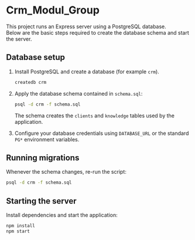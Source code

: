 # Crm_Modul_Group

This project runs an Express server using a PostgreSQL database.  
Below are the basic steps required to create the database schema and start the server.

## Database setup

1. Install PostgreSQL and create a database (for example `crm`).

   ```bash
   createdb crm
   ```

2. Apply the database schema contained in `schema.sql`:

   ```bash
   psql -d crm -f schema.sql
   ```

   The schema creates the `clients` and `knowledge` tables used by the application.

3. Configure your database credentials using `DATABASE_URL` or the standard `PG*` environment variables.

## Running migrations

Whenever the schema changes, re-run the script:

```bash
psql -d crm -f schema.sql
```

## Starting the server

Install dependencies and start the application:

```bash
npm install
npm start
```
